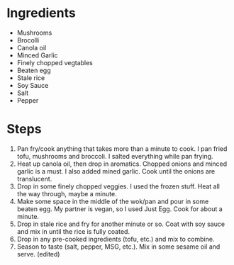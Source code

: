 # Ingredients
* Mushrooms
* Brocolli
* Canola oil
* Minced Garlic
* Finely chopped vegtables
* Beaten egg
* Stale rice
* Soy Sauce
* Salt
* Pepper

# Steps
1. Pan fry/cook anything that takes more than a minute to cook. I pan fried tofu, mushrooms and broccoli. I salted everything while pan frying.
2. Heat up canola oil, then drop in aromatics. Chopped onions and minced garlic is a must. I also added mined garlic. Cook until the onions are translucent.
3. Drop in some finely chopped veggies. I used the frozen stuff. Heat all the way through, maybe a minute.
4. Make some space in the middle of the wok/pan and pour in some beaten egg. My partner is vegan, so I used Just Egg. Cook for about a minute.
5. Drop in stale rice and fry for another minute or so. Coat with soy sauce and mix in until the rice is fully coated.
6. Drop in any pre-cooked ingredients (tofu, etc.) and mix to combine.
7. Season to taste (salt, pepper, MSG, etc.). Mix in some sesame oil and serve. (edited) 
